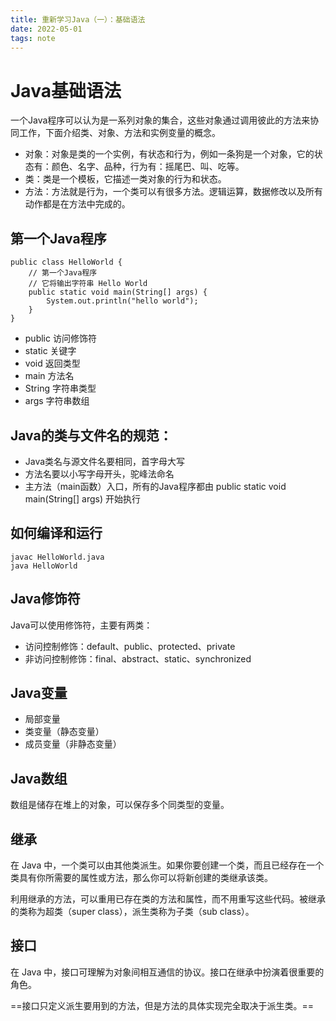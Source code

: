 ```yaml
---
title: 重新学习Java（一）：基础语法
date: 2022-05-01
tags: note
---
```


# Java基础语法

一个Java程序可以认为是一系列对象的集合，这些对象通过调用彼此的方法来协同工作，下面介绍类、对象、方法和实例变量的概念。

- 对象：对象是类的一个实例，有状态和行为，例如一条狗是一个对象，它的状态有：颜色、名字、品种，行为有：摇尾巴、叫、吃等。
- 类：类是一个模板，它描述一类对象的行为和状态。
- 方法：方法就是行为，一个类可以有很多方法。逻辑运算，数据修改以及所有动作都是在方法中完成的。

## 第一个Java程序

```
public class HelloWorld {
    // 第一个Java程序
    // 它将输出字符串 Hello World
    public static void main(String[] args) {
        System.out.println("hello world");
    }
}
```

- public 访问修饰符
- static 关键字
- void 返回类型
- main 方法名
- String 字符串类型
- args 字符串数组

## Java的类与文件名的规范：
- Java类名与源文件名要相同，首字母大写
- 方法名要以小写字母开头，驼峰法命名
- 主方法（main函数）入口，所有的Java程序都由 public static void main(String[] args) 开始执行

## 如何编译和运行
```
javac HelloWorld.java
java HelloWorld
```

## Java修饰符
Java可以使用修饰符，主要有两类：
- 访问控制修饰：default、public、protected、private
- 非访问控制修饰：final、abstract、static、synchronized

## Java变量
- 局部变量
- 类变量（静态变量）
- 成员变量（非静态变量）

## Java数组
数组是储存在堆上的对象，可以保存多个同类型的变量。

## 继承
在 Java 中，一个类可以由其他类派生。如果你要创建一个类，而且已经存在一个类具有你所需要的属性或方法，那么你可以将新创建的类继承该类。

利用继承的方法，可以重用已存在类的方法和属性，而不用重写这些代码。被继承的类称为超类（super class），派生类称为子类（sub class）。

## 接口
在 Java 中，接口可理解为对象间相互通信的协议。接口在继承中扮演着很重要的角色。

==接口只定义派生要用到的方法，但是方法的具体实现完全取决于派生类。==